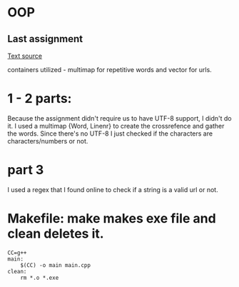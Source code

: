 # OOP


## Last assignment

[Text source](https://www.washingtonpost.com/technology/2019/06/10/your-face-is-now-your-boarding-pass-thats-problem/?utm_term=.719a04479de6)

containers utilized - multimap for repetitive words and vector for urls.

# 1 - 2 parts:

Because the assignment didn't require us to have UTF-8 support, I didn't do it. I used a multimap {Word, Linenr} to create the crossrefence and gather the words. Since there's no UTF-8 I just checked if the characters are characters/numbers or not.

# part 3

I used a regex that I found online to check if a string is a valid url or not.

# Makefile: make makes exe file and clean deletes it.
```
CC=g++
main:
	$(CC) -o main main.cpp
clean:
	rm *.o *.exe
```
